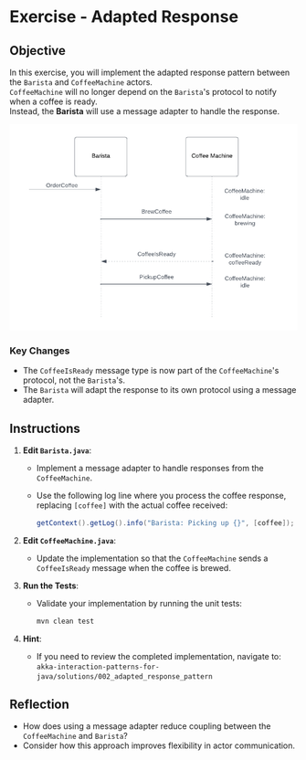 # Exercise - Adapted Response

## Objective

In this exercise, you will implement the adapted response pattern between the `Barista` and `CoffeeMachine` actors.\
`CoffeeMachine` will no longer depend on the `Barista`'s protocol to notify when a coffee is ready.\
Instead, the **Barista** will use a message adapter to handle the response.

![Adapted Response Sequence Diagram](./images/adapted-response-sequence.png)

### Key Changes

- The `CoffeeIsReady` message type is now part of the `CoffeeMachine`'s protocol, not the `Barista`'s.
- The `Barista` will adapt the response to its own protocol using a message adapter.

## Instructions

1. **Edit `Barista.java`**:
    - Implement a message adapter to handle responses from the `CoffeeMachine`.
    - Use the following log line where you process the coffee response, replacing `[coffee]` with the actual coffee
      received:

      ```java
      getContext().getLog().info("Barista: Picking up {}", [coffee]);
      ```

2. **Edit `CoffeeMachine.java`**:
    - Update the implementation so that the `CoffeeMachine` sends a `CoffeeIsReady` message when the coffee is brewed.

3. **Run the Tests**:
    - Validate your implementation by running the unit tests:

      ```bash
      mvn clean test
      ```

4. **Hint**:
    - If you need to review the completed implementation, navigate to:
      `akka-interaction-patterns-for-java/solutions/002_adapted_response_pattern`

## Reflection

- How does using a message adapter reduce coupling between the `CoffeeMachine` and `Barista`?
- Consider how this approach improves flexibility in actor communication.
